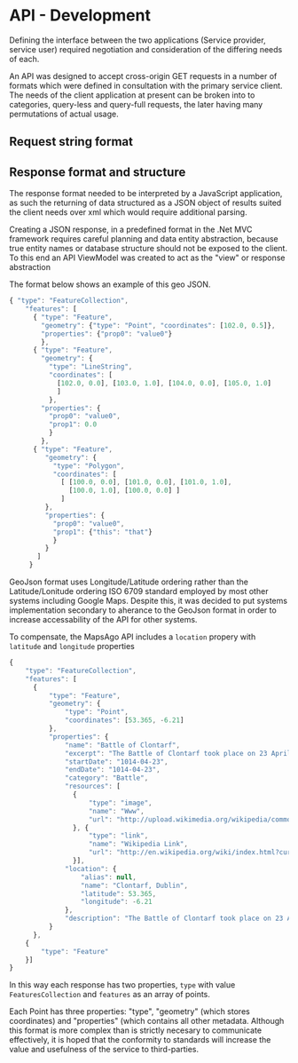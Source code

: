 API - Development
===================

Defining the interface between the two applications (Service provider, service user) required negotiation and consideration of the differing needs of each.

An API was designed to accept cross-origin GET requests in a number of formats which were defined in consultation with the primary service client. The needs of the client application at present can be broken into to categories, query-less and query-full requests, the later having many permutations of actual usage.

Request string format
------------------------



Response format and structure 
---------------------------

The response format needed to be interpreted by a JavaScript application, as such the returning of data structured as a JSON object of results suited the client needs over xml which would require additional parsing.

Creating a JSON response, in a predefined format in the .Net MVC framework requires careful planning and data entity abstraction, because true entity names or database structure should not be exposed to the client. To this end an API ViewModel was created to act as the "view" or response abstraction

The format below shows an example of this geo JSON.

```JavaScript 
{ "type": "FeatureCollection",
    "features": [
      { "type": "Feature",
        "geometry": {"type": "Point", "coordinates": [102.0, 0.5]},
        "properties": {"prop0": "value0"}
        },
      { "type": "Feature",
        "geometry": {
          "type": "LineString",
          "coordinates": [
            [102.0, 0.0], [103.0, 1.0], [104.0, 0.0], [105.0, 1.0]
            ]
          },
        "properties": {
          "prop0": "value0",
          "prop1": 0.0
          }
        },
      { "type": "Feature",
         "geometry": {
           "type": "Polygon",
           "coordinates": [
             [ [100.0, 0.0], [101.0, 0.0], [101.0, 1.0],
               [100.0, 1.0], [100.0, 0.0] ]
             ]
         },
         "properties": {
           "prop0": "value0",
           "prop1": {"this": "that"}
           }
         }
       ]
     }
```

GeoJson format uses Longitude/Latitude ordering rather than the Latitude/Lonitude ordering ISO 6709 standard employed by most other systems including Google Maps. Despite this, it was decided to put systems implementation secondary to aherance to the GeoJson format in order to increase accessability of the API for other systems.

To compensate, the MapsAgo API includes a `location` propery with `latitude` and `longitude` properties 


```javascript
{
    "type": "FeatureCollection",
    "features": [
      {
          "type": "Feature",
          "geometry": {
              "type": "Point",
              "coordinates": [53.365, -6.21]
          },
          "properties": {
              "name": "Battle of Clontarf",
              "excerpt": "The Battle of Clontarf took place on 23 April 1014 between the forces of Brian Boru and the...",
              "startDate": "1014-04-23",
              "endDate": "1014-04-23",
              "category": "Battle",
              "resources": [
                {
                    "type": "image",
                    "name": "Www",
                    "url": "http://upload.wikimedia.org/wikipedia/commons/e/e9/Www.wesleyjohnston.com-users-ireland-maps-historical-map1014.gif"
                }, {
                    "type": "link",
                    "name": "Wikipedia Link",
                    "url": "http://en.wikipedia.org/wiki/index.html?curid=155550"
                }],
              "location": {
                  "alias": null,
                  "name": "Clontarf, Dublin",
                  "latitude": 53.365,
                  "longitude": -6.21
              },
              "description": "The Battle of Clontarf took place on 23 April 1014 between the forces of Brian Boru and the forces led by the King of Leinster, Máel Mórda mac Murchada: composed mainly of his own men, Viking mercenaries from Dublin and the Orkney Islands led by his cousin Sigtrygg."
          }
      },
    {
        "type": "Feature"
    }]
}
```

In this way each response has two properties, `type` with value `FeaturesCollection` and `features` as an array of points.

Each Point has three properties: "type", "geometry" (which stores coordinates) and "properties" (which contains all other metadata. Although this format is more complex than is strictly necesary to communicate effectively, it is hoped that the conformity to standards will increase the value and usefulness of the service to third-parties.